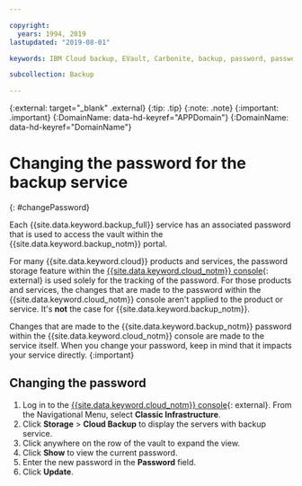 ```yaml
---

copyright:
  years: 1994, 2019
lastupdated: "2019-08-01"

keywords: IBM Cloud backup, EVault, Carbonite, backup, password, password reset

subcollection: Backup

---
```

{:external: target="_blank" .external}
{:tip: .tip}
{:note: .note}
{:important: .important}
{:DomainName: data-hd-keyref="APPDomain"}
{:DomainName: data-hd-keyref="DomainName"}

# Changing the password for the backup service
{: #changePassword}

Each {{site.data.keyword.backup_full}} service has an associated password that is used to access the vault within the {{site.data.keyword.backup_notm}} portal.

For many {{site.data.keyword.cloud}} products and services, the password storage feature within the [{{site.data.keyword.cloud_notm}} console](https://{DomainName}/classic){: external} is used solely for the tracking of the password. For those products and services, the changes that are made to the password within the {{site.data.keyword.cloud_notm}} console aren't applied to the product or service. It's **not** the case for {{site.data.keyword.backup_notm}}.

Changes that are made to the {{site.data.keyword.backup_notm}} password within the {{site.data.keyword.cloud_notm}} console are made to the service itself. When you change your password, keep in mind that it impacts your service directly.
{:important}

## Changing the password

1. Log in to the [{{site.data.keyword.cloud_notm}} console](https://{DomainName}){: external}. From the Navigational Menu, select **Classic Infrastructure**.
2. Click **Storage** > **Cloud Backup** to display the servers with backup service.
3. Click anywhere on the row of the vault to expand the view.
4. Click **Show** to view the current password.
5. Enter the new password in the **Password** field.
6. Click **Update**.
